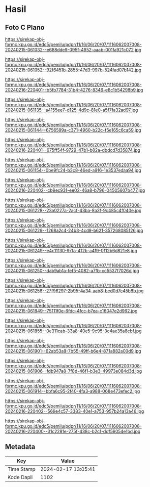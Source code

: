 # Hasil

## Foto C Plano

https://sirekap-obj-formc.kpu.go.id/edc5/pemilu/pdpr/11/16/06/20/07/1116062007008-20240215-061032--e688dde9-095f-4952-aaab-001fa921c072.jpg

https://sirekap-obj-formc.kpu.go.id/edc5/pemilu/pdpr/11/16/06/20/07/1116062007008-20240215-061052--92f6451b-2855-47d3-997b-524fad07b142.jpg

https://sirekap-obj-formc.kpu.go.id/edc5/pemilu/pdpr/11/16/06/20/07/1116062007008-20240216-220401--b5fb7784-31b4-4276-8346-e8c1b54298b9.jpg

https://sirekap-obj-formc.kpu.go.id/edc5/pemilu/pdpr/11/16/06/20/07/1116062007008-20240215-061135--a4155ee7-d125-4d9c-81e0-a5f7fa32ad97.jpg

https://sirekap-obj-formc.kpu.go.id/edc5/pemilu/pdpr/11/16/06/20/07/1116062007008-20240215-061144--6756599a-c371-4960-b22c-f5e165c6ca59.jpg

https://sirekap-obj-formc.kpu.go.id/edc5/pemilu/pdpr/11/16/06/20/07/1116062007008-20240216-220401--675ff54f-9729-47b1-b82a-dbdcd7d35874.jpg

https://sirekap-obj-formc.kpu.go.id/edc5/pemilu/pdpr/11/16/06/20/07/1116062007008-20240215-061154--0be9fc24-b3c8-46ed-a916-1e3537edaa94.jpg

https://sirekap-obj-formc.kpu.go.id/edc5/pemilu/pdpr/11/16/06/20/07/1116062007008-20240216-220402--cb9ec931-ee02-46a8-b796-04505607b477.jpg

https://sirekap-obj-formc.kpu.go.id/edc5/pemilu/pdpr/11/16/06/20/07/1116062007008-20240215-061228--23a0227a-2acf-43ba-8a3f-9c485c4f040e.jpg

https://sirekap-obj-formc.kpu.go.id/edc5/pemilu/pdpr/11/16/06/20/07/1116062007008-20240215-061229--1268a2c4-24b3-4cd9-b621-357268085126.jpg

https://sirekap-obj-formc.kpu.go.id/edc5/pemilu/pdpr/11/16/06/20/07/1116062007008-20240215-061249--e4c11130-97fa-412b-a419-0f12b6d821e8.jpg

https://sirekap-obj-formc.kpu.go.id/edc5/pemilu/pdpr/11/16/06/20/07/1116062007008-20240215-061250--dab9ab1a-fef5-4082-a7fb-cc5537f7026d.jpg

https://sirekap-obj-formc.kpu.go.id/edc5/pemilu/pdpr/11/16/06/20/07/1116062007008-20240215-061256--27f96297-2b95-4a34-aab8-bed0d7c45b8b.jpg

https://sirekap-obj-formc.kpu.go.id/edc5/pemilu/pdpr/11/16/06/20/07/1116062007008-20240215-061849--75111f0e-6fdc-4fcc-b7ea-c16047e2d962.jpg

https://sirekap-obj-formc.kpu.go.id/edc5/pemilu/pdpr/11/16/06/20/07/1116062007008-20240215-061855--0e311cab-33a8-40e5-9c95-3c4ae35a8cbf.jpg

https://sirekap-obj-formc.kpu.go.id/edc5/pemilu/pdpr/11/16/06/20/07/1116062007008-20240215-061901--62ab53a8-7b55-49ff-b6e4-871a882a00d9.jpg

https://sirekap-obj-formc.kpu.go.id/edc5/pemilu/pdpr/11/16/06/20/07/1116062007008-20240215-061906--fdb947a8-7f8d-46f1-b3e3-49973e084d3d.jpg

https://sirekap-obj-formc.kpu.go.id/edc5/pemilu/pdpr/11/16/06/20/07/1116062007008-20240215-061914--bbfa6c95-2f40-4fa3-a988-068e473efec2.jpg

https://sirekap-obj-formc.kpu.go.id/edc5/pemilu/pdpr/11/16/06/20/07/1116062007008-20240216-220402--569e4c57-3383-40e1-a753-957b24a13a46.jpg

https://sirekap-obj-formc.kpu.go.id/edc5/pemilu/pdpr/11/16/06/20/07/1116062007008-20240216-220400--31c2281e-275f-438c-b2c1-ddf59054e1bd.jpg


## Metadata

| Key        | Value               |
| ---------- | ------------------- |
| Time Stamp | 2024-02-17 13:05:41 |
| Kode Dapil | 1102                |




